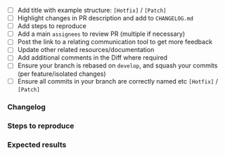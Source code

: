 <!--
Thank you for contributing! Please carefully read the following. This will ensure your PR is fully reviewed. Please also ensure that all checkboxes are ticket before labelling.

- Respond and/or amend your PR with respect to comments
- Accept that a PR can be closed without merging if out of scope (or scope is changed), or similar.
- Ensure you branches history is clean. Rebase/Amend commits and their messages respectively
-->

- [ ] Add title with example structure: `[Hotfix]` / `[Patch]`
- [ ] Highlight changes in PR description and add to `CHANGELOG.md`
- [ ] Add steps to reproduce
- [ ] Add a main `assignees` to review PR (multiple if necessary)
- [ ] Post the link to a relating communication tool to get more feedback
- [ ] Update other related resources/documentation
- [ ] Add additional comments in the Diff where required
- [ ] Ensure your branch is rebased on `develop`, and squash your commits (per feature/isolated changes)
- [ ] Ensure all commits in your branch are correctly named etc `[Hotfix]` / `[Patch]`

### Changelog
<!-- List changes to functionality, behavior, codebase -->

### Steps to reproduce
<!-- Pages, interactions and scenarios to test -->

### Expected results
<!-- What should be expected when testing? -->
